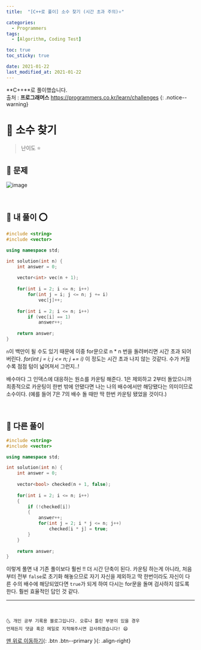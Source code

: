 ```yaml
---
title:  "[C++로 풀이] 소수 찾기 (시간 초과 주의)⭐" 

categories:
  - Programmers
tags:
  - [Algorithm, Coding Test]

toc: true
toc_sticky: true

date: 2021-01-22
last_modified_at: 2021-01-22
---
```

**C++**로 풀이했습니다.  
출처 : **프로그래머스** <https://programmers.co.kr/learn/challenges>
{: .notice--warning}

# 📌 소수 찾기

> 난이도 ⭐

## 🚀 문제

![image](https://user-images.githubusercontent.com/42318591/105451644-38b82300-5cc0-11eb-9221-20b976da7d15.png)


<br>

## 🚀 내 풀이 ⭕

```cpp
#include <string>
#include <vector>

using namespace std;

int solution(int n) {
    int answer = 0;
    
    vector<int> vec(n + 1);
    
    for(int i = 2; i <= n; i++)
        for(int j = i; j <= n; j += i)
            vec[j]++;
    
    for(int i = 2; i <= n; i++)
        if (vec[i] == 1)
            answer++;
    
    return answer;
}
```

`n`이 백만이 될 수도 있기 때문에 이중 for문으로 n * n 번을 돌려버리면 시간 초과 되어 버린다. *for(int j = i; j <= n; j += i)* 이 정도는 시간 초과 나지 않는 것같다. 수가 커질 수록 점점 텀이 넓어져서 그런지..! 

배수마다 그 인덱스에 대응하는 원소를 카운팅 해준다. 1은 제외하고 2부터 돌았으니까 최종적으로 카운팅이 한번 밖에 안됐다면 나는 나의 배수에서만 해당됐다는 의미이므로 소수이다. (예를 들어 7은 7의 배수 돌 때만 딱 한번 카운팅 됐었을 것이다.)

<br>

## 🚀 다른 풀이

```cpp
#include <string>
#include <vector>

using namespace std;

int solution(int n) {
    int answer = 0;
    
    vector<bool> checked(n + 1, false);
    
    for(int i = 2; i <= n; i++)
    {
        if (!checked[i])
        {
            answer++;
            for(int j = 2; i * j <= n; j++)
                checked[i * j] = true;
        }
    }
    
    return answer;
}
```

이렇게 풀면 내 기존 풀이보다 훨씬 !! 더 시간 단축이 된다. 카운팅 하는게 아니라, 처음부터 전부 `false`로 초기화 해놓으므로 자기 자신을 제외하고 딱 한번이라도 자신이 다른 수의 배수에 해당되었다면 `true`가 되게 하여 다시는 for문을 돌며 검사하지 않도록 한다. 훨씬 효율적인 답인 것 같다.

***
<br>

    🌜 개인 공부 기록용 블로그입니다. 오류나 틀린 부분이 있을 경우 
    언제든지 댓글 혹은 메일로 지적해주시면 감사하겠습니다! 😄

[맨 위로 이동하기](#){: .btn .btn--primary }{: .align-right}